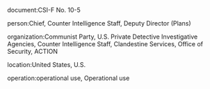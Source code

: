 document:CSI-F No. 10-5

person:Chief, Counter Intelligence Staff, Deputy Director (Plans)

organization:Communist Party, U.S. Private Detective Investigative Agencies, Counter Intelligence Staff, Clandestine Services, Office of Security, ACTION

location:United States, U.S.

operation:operational use, Operational use

